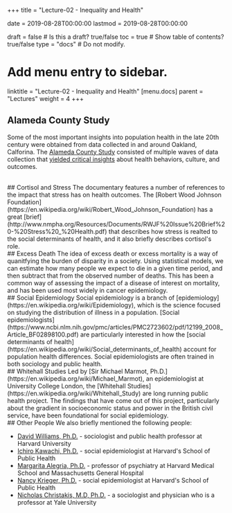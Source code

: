 +++
title = "Lecture-02 - Inequality and Health"

date = 2019-08-28T00:00:00
lastmod = 2019-08-28T00:00:00

draft = false  # Is this a draft? true/false
toc = true  # Show table of contents? true/false
type = "docs"  # Do not modify.

# Add menu entry to sidebar.
linktitle = "Lecture-02 - Inequality and Health"
[menu.docs]
  parent = "Lectures"
  weight = 4
+++

## Alameda County Study
Some of the most important insights into population health in the late 20th century were obtained from data collected in and around Oakland, Calforina. The [Alameda County Study](https://en.wikipedia.org/wiki/Alameda_County_Study) consisted of multiple waves of data collection that [yielded critical insights](https://files.eric.ed.gov/fulltext/EJ792845.pdf) about health behaviors, culture, and outcomes.

<br>
## Cortisol and Stress
The documentary features a number of references to the impact that stress has on health outcomes. The [Robert Wood Johnson Foundation](https://en.wikipedia.org/wiki/Robert_Wood_Johnson_Foundation) has a great [brief](http://www.nmpha.org/Resources/Documents/RWJF%20Issue%20Brief%20-%20Stress%20_%20Health.pdf) that describes how stress is realted to the social determinants of health, and it also briefly describes cortisol's role.

<br>
## Excess Death
The idea of excess death or excess mortality is a way of quanitfying the burden of disparity in a society. Using statistical models, we can estimate how many people we expect to die in a given time period, and then subtract that from the observed number of deaths. This has been a common way of assessing the impact of a disease of interest on mortality, and has been used most widely in cancer epidemiology.

<br>
## Social Epidemiology
Social epidemiology is a branch of [epidemiology](https://en.wikipedia.org/wiki/Epidemiology), which is the science focused on studying the distribution of illness in a population. [Social epidemiologists](https://www.ncbi.nlm.nih.gov/pmc/articles/PMC2723602/pdf/12199_2008_Article_BF02898100.pdf) are particularly interested in how the [social determinants of health](https://en.wikipedia.org/wiki/Social_determinants_of_health) account for population health differences. Social epidemiologists are often trained in both sociology and public health.

<br>
## Whitehall Studies
Led by [Sir Michael Marmot, Ph.D.](https://en.wikipedia.org/wiki/Michael_Marmot), an epidemiologist at University College London, the [Whitehall Studies](https://en.wikipedia.org/wiki/Whitehall_Study) are long running public health project. The findings that have come out of this project, particularly about the gradient in socioeconomic status and power in the British civil service, have been foundational for social epidemiology.

<br>
## Other People
We also briefly mentioned the following people:

* [David Williams, Ph.D.](https://scholar.harvard.edu/davidrwilliams/home) - sociologist and public health professor at Harvard University
* [Ichiro Kawachi, Ph.D.](https://en.wikipedia.org/wiki/Ichiro_Kawachi) - social epidemiologist at Harvard's School of Public Health
* [Margarita Alegria, Ph.D.](https://connects.catalyst.harvard.edu/Profiles/display/Person/66763) - professor of psychiatry at Harvard Medical School and Massachusetts General Hospital
* [Nancy Krieger, Ph.D.](https://www.hsph.harvard.edu/nancy-krieger/) - social epidemiologist at Harvard's School of Public Health
* [Nicholas Christakis, M.D, Ph.D.](https://en.wikipedia.org/wiki/Nicholas_A._Christakis) - a sociologist and physician who is a professor at Yale University
